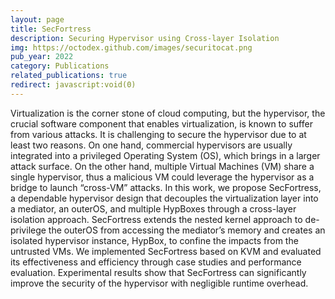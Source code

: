 ```yaml
---
layout: page
title: SecFortress
description: Securing Hypervisor using Cross-layer Isolation
img: https://octodex.github.com/images/securitocat.png
pub_year: 2022
category: Publications
related_publications: true
redirect: javascript:void(0)
---
```


Virtualization is the corner stone of cloud computing, but the hypervisor, the crucial software component that enables virtualization, is known to suffer from various attacks. It is challenging to secure the hypervisor due to at least two reasons. On one hand, commercial hypervisors are usually integrated into a privileged Operating System (OS), which brings in a larger attack surface. On the other hand, multiple Virtual Machines (VM) share a single hypervisor, thus a malicious VM could leverage the hypervisor as a bridge to launch “cross-VM” attacks. In this work, we propose SecFortress, a dependable hypervisor design that decouples the virtualization layer into a mediator, an outerOS, and multiple HypBoxes through a cross-layer isolation approach. SecFortress extends the nested kernel approach to de-privilege the outerOS from accessing the mediator’s memory and creates an isolated hypervisor instance, HypBox, to confine the impacts from the untrusted VMs. We implemented SecFortress based on KVM and evaluated its effectiveness and efficiency through case studies and performance evaluation. Experimental results show that SecFortress can significantly improve the security of the hypervisor with negligible runtime overhead.
